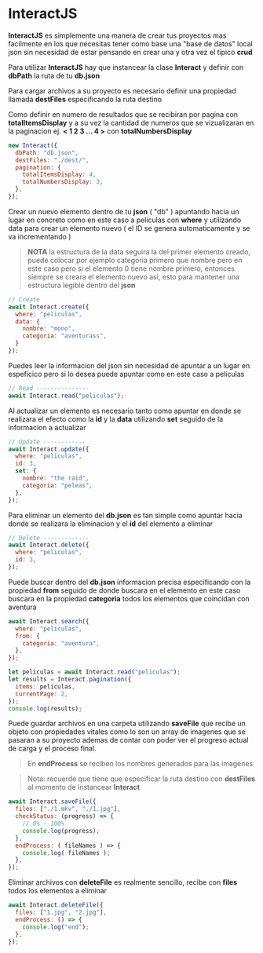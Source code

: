 # InteractJS

**InteractJS** es simplemente una manera de crear tus proyectos mas facilmente en los que necesitas tener como base una "base de datos" local json sin necesidad de estar pensando en crear una y otra vez el tipico **crud**

Para utilizar **InteractJS** hay que instancear la clase **Interact** y definir con **dbPath** la ruta de tu **db.json**

Para cargar archivos a su proyecto es necesario definir una propiedad llamada **destFiles** especificando la ruta destino

Como definir en numero de resultados que se recibiran por pagina con **totalItemsDisplay** y a su vez la cantidad de numeros que se vizualizaran en la paginacion ej. **< 1 2 3 ... 4 >** con **totalNumbersDisplay**

```javascript
new Interact({
  dbPath: "db.json",
  destFiles: "./dest/",
  pagination: {
    totalItemsDisplay: 4,
    totalNumbersDisplay: 3,
  },
});
```

Crear un nuevo elemento dentro de tu **json** ( "db" )
apuntando hacia un lugar en concreto como en este caso a peliculas con **where** y utilizando data para crear un elemento nuevo ( el ID se genera automaticamente y se va incrementando )

> **NOTA** la estructura de la data seguira la del primer elemento creado, puede colocar por ejemplo categoria primero que nombre pero en este caso pero si el elemento 0 tiene nombre primero, entonces siempre se creara el elemento nuevo asi, esto para mantener una estructura legible dentro del **json**

```javascript
// Create
await Interact.create({
  where: "peliculas",
  data: {
    nombre: "mono",
    categoria: "aventurass",
  }
});
```

Puedes leer la informacion del json sin necesidad de apuntar a un lugar en espeficico pero si lo desea puede apuntar como en este caso a peliculas

```javascript
// Read ---------------
await Interact.read("peliculas");
```

Al actualizar un elemento es necesario tanto como apuntar en donde se realizara el efecto como la **id** y la **data** utilizando **set** seguido de la informacion a actualizar

```javascript
// Update ------------
await Interact.update({
  where: "peliculas",
  id: 3,
  set: {
    nombre: "the raid",
    categoria: "peleas",
  },
});
```

Para eliminar un elemento del **db.json** es tan simple como apuntar hacia donde se realizara la eliminacion y el **id** del elemento a eliminar

```javascript
// Delete -------------
await Interact.delete({
  where: "peliculas",
  id: 3,
});
```

Puede buscar dentro del **db.json** informacion precisa especificando con la propiedad **from** seguido de donde buscara en el elemento en este caso buscara en la propiedad **categoria** todos los elementos que coincidan con aventura

```javascript
await Interact.search({
  where: "peliculas",
  from: {
    categoria: "aventura",
  },
});
```

```javascript
let peliculas = await Interact.read("peliculas");
let results = Interact.pagination({
  items: peliculas,
  currentPage: 2,
});
console.log(results);
```

Puede guardar archivos en una carpeta utilizando **saveFile** que recibe un objeto con propiedades vitales como lo son un array de imagenes que se pasaran a su proyecto ademas de contar con poder ver el progreso actual de carga y el proceso final.

> En **endProcess** se reciben los nombres generados para las imagenes

> Nota: recuerde que tiene que especificar la ruta destino con **destFiles** al momento de instancear **Interact**

```javascript
await Interact.saveFile({
  files: ["./1.mkv", "./1.jpg"],
  checkStatus: (progress) => {
    // 0% - 100%
    console.log(progress);
  },
  endProcess: ( fileNames ) => {
    console.log( fileNames );
  },
});
```
Eliminar archivos con **deleteFile** es realmente sencillo, recibe con **files** todos los elementos a eliminar
```javascript
await Interact.deleteFile({
  files: ["1.jpg", "2.jpg"],
  endProcess: () => {
    console.log("end");
  },
});
```
